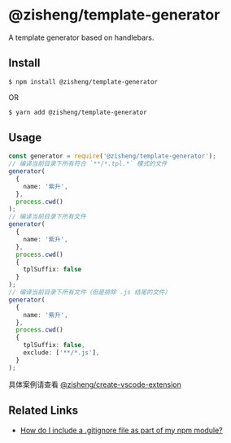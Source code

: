 # @zisheng/template-generator

A template generator based on handlebars.

## Install

```sh
$ npm install @zisheng/template-generator
```

OR

```sh
$ yarn add @zisheng/template-generator
```

## Usage

```ts
const generator = require('@zisheng/template-generator');
// 编译当前目录下所有符合 `**/*.tpl.*` 模式的文件
generator(
  {
    name: '紫升',
  },
  process.cwd()
);
// 编译当前目录下所有文件
generator(
  {
    name: '紫升',
  },
  process.cwd()
  {
    tplSuffix: false
  }
);
// 编译当前目录下所有文件（但是排除 .js 结尾的文件）
generator(
  {
    name: '紫升',
  },
  process.cwd()
  {
    tplSuffix: false,
    exclude: ['**/*.js'],
  }
);
```

具体案例请查看 [@zisheng/create-vscode-extension](https://github.com/youngjuning/zisheng/tree/main/packages/create-vscode-extension)

## Related Links

- [How do I include a .gitignore file as part of my npm module?](https://stackoverflow.com/questions/24976950/how-do-i-include-a-gitignore-file-as-part-of-my-npm-module)
